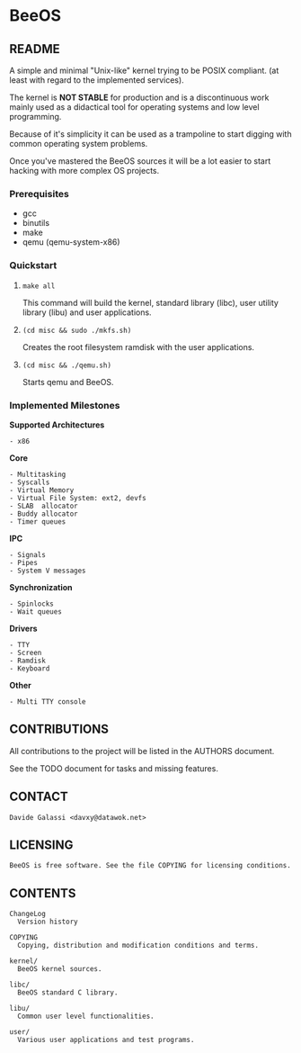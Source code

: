 BeeOS
=====


README
------

  A simple and minimal "Unix-like" kernel trying to be POSIX compliant.
  (at least with regard to the implemented services).

  The kernel is **NOT STABLE** for production and is a discontinuous work
  mainly used as a didactical tool for operating systems and low level
  programming.

  Because of it's simplicity it can be used as a trampoline to start 
  digging with common operating system problems.

  Once you've mastered the BeeOS sources it will be a lot easier to start 
  hacking with more complex OS projects.


### Prerequisites

- gcc
- binutils
- make
- qemu (qemu-system-x86)


### Quickstart

1. `make all`

    This command will build the kernel, standard library (libc), user utility
    library (libu) and user applications.

2. `(cd misc && sudo ./mkfs.sh)`

    Creates the root filesystem ramdisk with the user applications.

3. `(cd misc && ./qemu.sh)`

    Starts qemu and BeeOS.


### Implemented Milestones
  
**Supported Architectures**
  
    - x86

**Core**

    - Multitasking
    - Syscalls
    - Virtual Memory
    - Virtual File System: ext2, devfs
    - SLAB  allocator
    - Buddy allocator
    - Timer queues

**IPC**

    - Signals
    - Pipes
    - System V messages
    
**Synchronization**

    - Spinlocks
    - Wait queues

**Drivers**

    - TTY
    - Screen
    - Ramdisk
    - Keyboard

**Other**

    - Multi TTY console


CONTRIBUTIONS
-------------

  All contributions to the project will be listed in the AUTHORS document.
  
  See the TODO document for tasks and missing features.


CONTACT
-------

    Davide Galassi <davxy@datawok.net>


LICENSING
---------

    BeeOS is free software. See the file COPYING for licensing conditions.


CONTENTS
--------

    ChangeLog
      Version history

    COPYING
      Copying, distribution and modification conditions and terms.

    kernel/
      BeeOS kernel sources.

    libc/
      BeeOS standard C library.

    libu/
      Common user level functionalities.

    user/
      Various user applications and test programs.

